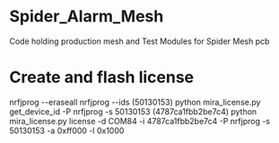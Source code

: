 # Spider_Alarm_Mesh
Code holding production mesh and Test Modules for Spider Mesh pcb

# Create and flash license
nrfjprog --eraseall
nrfjprog --ids (50130153)
python mira_license.py get_device_id -P nrfjprog -s 50130153 (4787ca1fbb2be7c4)
python mira_license.py license -d COM84 -i 4787ca1fbb2be7c4 -P nrfjprog -s 50130153 -a 0xff000 -l 0x1000
